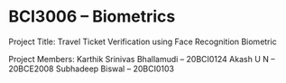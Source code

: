 # BCI3006 – Biometrics

Project Title: Travel Ticket Verification using Face Recognition Biometric 

Project Members: 
Karthik Srinivas Bhallamudi – 20BCI0124
Akash U N – 20BCE2008
Subhadeep Biswal – 20BCI0103

